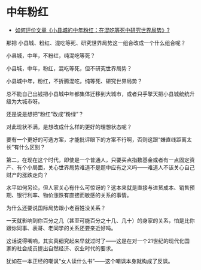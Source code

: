 # 中年粉红

- [如何评价文章《小县城的中年粉红：在混吃等死中研究世界局势》?](https://www.zhihu.com/question/407220300/answer/1368108513)


那把 小县城、粉红、混吃等死、研究世界局势这一组合改成一个什么组合呢？

小县城，中年，不粉红，纯混吃等死？

小县城，中年，粉红，混吃等死，但不研究世界局势？

小县城中年，粉红，不折腾混吃，纯等死、研究世界局势？

总不能自己出钱把小县城中年都集体迁移到大城市，或者只手擎天把小县城统统升级为大城市呀。

还是说是想把“粉红”改成“粉绿”？

对此现状不满，是想改成什么样的更好的理想状态呢？

要有一个更好的可选方案，才能批评眼下的方案不行啊，否则这跟“嫌直线距离太长”有什么区别？

第二，在现在这个时代，即使是一个普通人，只要买点指数基金或者有一点固定资产、有个小局面，关心世界局势难道不是题中应有之义吗——难道人不该关心自己财产的涨跌走向？

水平如何另论，但人家关心有什么可惊讶的？这本来就是直接与进货成本、销售预期、银行利率、物价涨跌有直接而敏感的关系的事情。

为什么还要说国际局势跟小老百姓没关系？

一天就影响到你百分之几（甚至可能百分之十几、几十）的身家的关系，怕是比你跟你同事、表哥、老同学的关系还要亲近好吗。

这话说得嘴响，其实真细究起来早就过时了——这是在对一个21世纪的现代化国家的社会成员提出自然经济、农业时代的要求。

犹如在一本正经的嘲讽“女人读什么书”——这个嘲讽本身就构成了反讽。